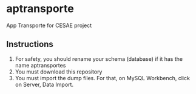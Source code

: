 # aptransporte
App Transporte for CESAE project

## Instructions
1. For safety, you should rename your schema (database) if it has the name aptransportes
2. You must download this repository
3. You must import the dump files. For that, on MySQL Workbench, click on Server, Data Import.
